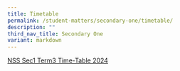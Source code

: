 ```yaml
---
title: Timetable
permalink: /student-matters/secondary-one/timetable/
description: ""
third_nav_title: Secondary One
variant: markdown
---
```

[NSS Sec1 Term3 Time-Table 2024](/files/Timetable/2024_NSS_Term_3_sec1_classes.pdf)